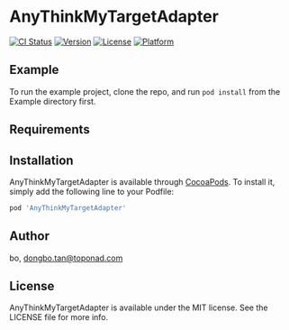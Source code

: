 # AnyThinkMyTargetAdapter

[![CI Status](https://img.shields.io/travis/bo/AnyThinkMyTargetAdapter.svg?style=flat)](https://travis-ci.org/bo/AnyThinkMyTargetAdapter)
[![Version](https://img.shields.io/cocoapods/v/AnyThinkMyTargetAdapter.svg?style=flat)](https://cocoapods.org/pods/AnyThinkMyTargetAdapter)
[![License](https://img.shields.io/cocoapods/l/AnyThinkMyTargetAdapter.svg?style=flat)](https://cocoapods.org/pods/AnyThinkMyTargetAdapter)
[![Platform](https://img.shields.io/cocoapods/p/AnyThinkMyTargetAdapter.svg?style=flat)](https://cocoapods.org/pods/AnyThinkMyTargetAdapter)

## Example

To run the example project, clone the repo, and run `pod install` from the Example directory first.

## Requirements

## Installation

AnyThinkMyTargetAdapter is available through [CocoaPods](https://cocoapods.org). To install
it, simply add the following line to your Podfile:

```ruby
pod 'AnyThinkMyTargetAdapter'
```

## Author

bo, dongbo.tan@toponad.com

## License

AnyThinkMyTargetAdapter is available under the MIT license. See the LICENSE file for more info.
